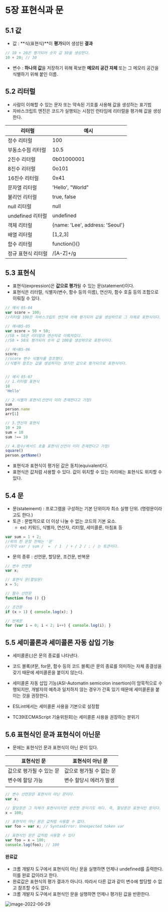 # 5장 표현식과 문

## 5.1 값

- 값 : **식(표현식)**이 **평가**되어 생성된 **결과**

```javascript
// 10 + 20은 평가되어 숫자 값 30을 생성한다.
10 + 20; // 30
```

- 변수 : **하나의 값**을 저장하기 위해 확보한 **메모리 공간 자체** 또는 그 메모리 공간을 식별하기 위해 붙인 이름.

## 5.2 리터럴

- 사람이 이해할 수 있는 문자 또는 약속된 기호를 사용해 값을 생성하는 표기법
- 자바스크립트 엔진은 코드가 실행되는 시점인 런타임에 리터럴을 평가해 값을 생성한다.

| 리터럴             | 예시                            |
| ------------------ | ------------------------------- |
| 정수 리터럴        | 100                             |
| 부동소수점 리터럴  | 10.5                            |
| 2진수 리터럴       | 0b01000001                      |
| 8진수 리터럴       | 0o101                           |
| 16진수 리터럴      | 0x41                            |
| 문자열 리터럴      | 'Hello', "World"                |
| 불리언 리터럴      | true, false                     |
| null 리터럴        | null                            |
| undefined 리터럴   | undefined                       |
| 객체 리터럴        | {name: 'Lee', address: 'Seoul'} |
| 배열 리터럴        | [1,2,3]                         |
| 함수 리터럴        | function(){}                    |
| 정규 표현식 리터럴 | /[A-Z]+/g                       |

## 5.3 표현식

- 표현식(expression)은 **값으로 평가**될 수 있는 문(statement)이다.
- 표현식은 리터럴, 식별자(변수, 함수 등의 이름), 연산자, 함수 호출 등의 조합으로 이뤄질 수 있다.

```javascript
// 예시 05-04
var score = 100;
//리터럴 100은 자바스크립트 엔진에 의해 평가되어 값을 생성하므로 그 자체로 표현식이다.

// 예시05-05
var score = 50 + 50;
//50 + 50은 리터럴과 연산자로 이뤄져있다. 
//50 + 50도 평가되어 숫자 값 100을 생성하므로 표현식이다.

// 예시05-06
score;
//score 변수 식별자를 참조했다.
//식별자 참조는 값을 생성하지는 않지만 값으로 평가되므로 표현식이다.


// 예시 05-07
// 1.리터럴 표현식
10
'Hello'

// 2.식별자 표현식(선언이 이미 존재한다고 가정)
sum
person.name
arr[1]

// 3.연산자 표현식
10 + 20
sum = 10
sum !== 10

// 4.함수/메서드 호출 표현식(선언이 이미 존재한다고 가정)
square()
person.getName()
```



- 표현식과 표현식이 평가된 값은 동치(equivalent)다.
- 표현식은 값처럼 사용할 수 있다. 값이 위치할 수 있는 자리에는 표현식도 위치할 수 있다.



## 5.4 문

- 문(statememt) : 프로그램을 구성하는 기본 단위이자 최소 실행 단위. (명령문이라고도 한다.)
- 토큰 : 문법적으로 더 이상 나눌 수 없는 코드의 기본 요소.
  - ex) 키워드, 식별자, 연산자, 리터럴, 세미콜론, 마침표 등

```javascript
var sum = 1 + 2;
//위의 한 문장 전체는 '문'
//각각 var / sum /  =  / 1  / + / 2 / ; / 는 토큰이다.
```

- 문의 종류 : 선언문, 할당문, 조건문, 반복문

```javascript
// 변수 선언문
var x;

// 표현식 문(할당문)
x = 5;

// 함수 선언문
function foo () {}

// 조건문
if (x > 1) { console.log(x); }

// 반복문
for (var i = 0; i < 2; i++) { console.log(i); }
```

## 5.5 세미콜론과 세미콜론 자동 삽입 기능

- 세미콜론(;)은 문의 종료를 나타낸다. 
- 코드 블록(if문, for문, 함수 등의 코드 블록)은 문의 종료를 의미하는 자체 종결성을 갖기 때문에 세미콜론을 붙이지 않는다.



- 세미콜론 자동 삽입 기능(ASI-Automatin semicolon insertion)이 암묵적으로 수행되지만, 개발자의 예측과 일치하지 않는 경우가 간혹 있기 때문에  세미콜론을 붙이는 것을 권장한다.

- ESLint에서는 세미콜론 사용을 기본으로 설정함
- TC39(ECMAScript 기술위원회)는 세미콜론 사용을 권장하는 분위기 

## 5.6 표현식인 문과 표현식이 아닌문

- 문에는 표현식인 문과 표현식이 아닌 문이 있다.

| 표현식인 문              | 표현식이 아닌 문         |
| ------------------------ | ------------------------ |
| 값으로 평가될 수 있는 문 | 값으로 평가될 수 없는 문 |
| 변수에 할당 가능         | 변수 할당시 에러가 발생  |
|                          |                          |

```javascript
// 변수 선언문은 표현식이 아닌 문이다.
var x;

// 할당문은 그 자체가 표현식이지만 완전한 문이기도 하다. 즉, 할당문은 표현식인 문이다.
x = 100;

// 표현식이 아닌 문은 값처럼 사용할 수 없다.
var foo = var x; // SyntaxError: Unexpected token var

// 표현식인 문은 값처럼 사용할 수 있다
var foo = x = 100;
console.log(foo); // 100
```



#### 완료값

- 크롬 개발자 도구에서 표현식이 아닌 문을 실행하면 언제나 undefined를 출력한다. 이를 완료 값이라고 한다.
- 완료값은 표현식의 평가 결과가 아니다. 따라서 다른 값과 같이 변수에 할당할 수 없고 참조할 수도 없다. 
- 크롬 개발자 도구에서 표현식인 문을 실행하면 언제나 평가된 값을 반환한다. 

![image-2022-06-29](img/README/image-2022-06-29.png)
